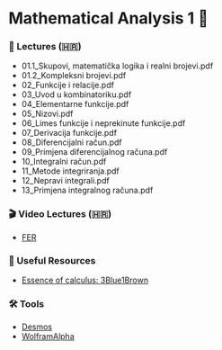 # Mathematical Analysis 1 📂

### 📘 Lectures (🇭🇷)
- 01.1_Skupovi, matematička logika i realni brojevi.pdf
- 01.2_Kompleksni brojevi.pdf
- 02_Funkcije i relacije.pdf
- 03_Uvod u kombinatoriku.pdf
- 04_Elementarne funkcije.pdf
- 05_Nizovi.pdf
- 06_Limes funkcije i neprekinute funkcije.pdf
- 07_Derivacija funkcije.pdf
- 08_Diferencijalni račun.pdf
- 09_Primjena diferencijalnog računa.pdf
- 10_Integralni račun.pdf
- 11_Metode integriranja.pdf
- 12_Nepravi integrali.pdf
- 13_Primjena integralnog računa.pdf

### 🎬 Video Lectures (🇭🇷)
- [FER](https://www.youtube.com/playlist?list=PLL3tNmMtyZdj0ATMEmSL8-HWwpmtIhXzX)


### 🔗 Useful Resources
- [Essence of calculus: 3Blue1Brown](https://www.youtube.com/watch?v=WUvTyaaNkzM&list=PL0-GT3co4r2wlh6UHTUeQsrf3mlS2lk6x)

### 🛠️ Tools
- [Desmos](https://www.desmos.com/)
- [WolframAlpha](https://www.wolframalpha.com/)
